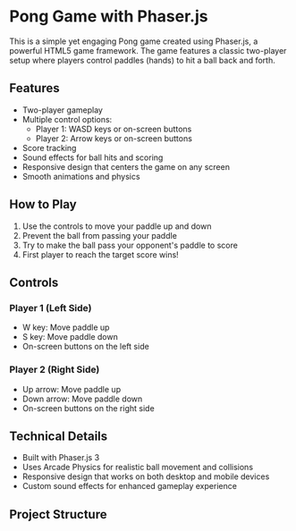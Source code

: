 # Pong Game with Phaser.js

This is a simple yet engaging Pong game created using Phaser.js, a powerful HTML5 game framework. The game features a classic two-player setup where players control paddles (hands) to hit a ball back and forth.

## Features

- Two-player gameplay
- Multiple control options:
  - Player 1: WASD keys or on-screen buttons
  - Player 2: Arrow keys or on-screen buttons
- Score tracking
- Sound effects for ball hits and scoring
- Responsive design that centers the game on any screen
- Smooth animations and physics

## How to Play

1. Use the controls to move your paddle up and down
2. Prevent the ball from passing your paddle
3. Try to make the ball pass your opponent's paddle to score
4. First player to reach the target score wins!

## Controls

### Player 1 (Left Side)
- W key: Move paddle up
- S key: Move paddle down
- On-screen buttons on the left side

### Player 2 (Right Side)
- Up arrow: Move paddle up
- Down arrow: Move paddle down
- On-screen buttons on the right side

## Technical Details

- Built with Phaser.js 3
- Uses Arcade Physics for realistic ball movement and collisions
- Responsive design that works on both desktop and mobile devices
- Custom sound effects for enhanced gameplay experience

## Project Structure

